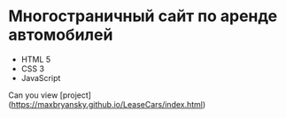 # Многостраничный сайт по аренде автомобилей
- HTML 5
- CSS 3
- JavaScript

Can you view [project] (https://maxbryansky.github.io/LeaseCars/index.html)
